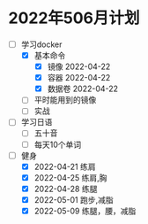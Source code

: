 # 2022年506月计划

- [ ] 学习docker
  - [x] 基本命令
    - [x] 镜像 2022-04-22
    - [x] 容器 2022-04-22
    - [x] 数据卷 2022-04-22
  - [ ] 平时能用到的镜像
  - [ ] 实战
- [ ] 学习日语
  - [ ] 五十音
  - [ ] 每天10个单词
- [ ] 健身
  - [x] 2022-04-21 练肩
  - [x] 2022-04-25 练肩,胸
  - [x] 2022-04-28 练腿
  - [x] 2022-05-01 跑步,减脂
  - [x] 2022-05-09 练腿，腰，减脂 